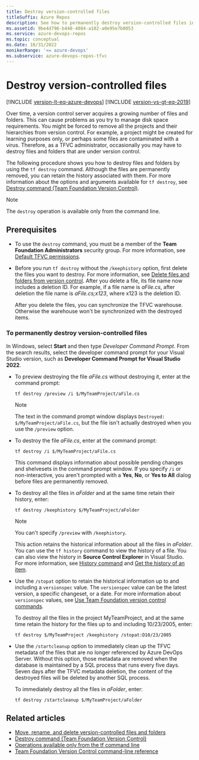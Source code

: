 ```yaml
---
title: Destroy version-controlled files
titleSuffix: Azure Repos
description: See how to permanently destroy version-controlled files in Team Foundation Version Control (TFVC).
ms.assetid: 9be4d796-b448-4084-a102-a0e95e7b0053
ms.service: azure-devops-repos
ms.topic: conceptual
ms.date: 10/31/2022
monikerRange: '<= azure-devops'
ms.subservice: azure-devops-repos-tfvc
---
```



# Destroy version-controlled files

[!INCLUDE [version-lt-eq-azure-devops](../../includes/version-lt-eq-azure-devops.md)]
[!INCLUDE [version-vs-gt-eq-2019](../../includes/version-vs-gt-eq-2019.md)]

Over time, a version control server acquires a growing number of files and folders. This can cause problems as you try to manage disk space requirements. You might be forced to remove all the projects and their hierarchies from version control. For example, a project might be created for learning purposes only, or perhaps some files are contaminated with a virus. Therefore, as a TFVC administrator, occasionally you may have to destroy files and folders that are under version control.

The following procedure shows you how to destroy files and folders by using the `tf destroy` command. Although the files are permanently removed, you can retain the history associated with them. For more information about the options and arguments available for `tf destroy`, see [Destroy command (Team Foundation Version Control)](destroy-command-team-foundation-version-control.md).

> [!NOTE]
> The `destroy` operation is available only from the command line.

## Prerequisites

- To use the `destroy` command, you must be a member of the **Team Foundation Administrators** security group. For more information, see [Default TFVC permissions](../../organizations/security/default-tfvc-permissions.md).

- Before you run `tf destroy` without the `/keephistory` option, first delete the files you want to destroy. For more information, see [Delete files and folders from version control](delete-restore-files-folders.md). After you delete a file, its file name now includes a deletion ID. For example, if a file name is *aFile.cs*, after deletion the file name is *aFile.cs;x123*, where x123 is the deletion ID.

  After you delete the files, you can synchronize the TFVC warehouse. Otherwise the warehouse won't be synchronized with the destroyed items.

### To permanently destroy version-controlled files

In Windows, select **Start** and then type *Developer Command Prompt*. From the search results, select the developer command prompt for your Visual Studio version, such as **Developer Command Prompt for Visual Studio 2022**.

- To preview destroying the file *aFile.cs* without destroying it, enter at the command prompt:

  ```
  tf destroy /preview /i $/MyTeamProject/aFile.cs
  ```

  > [!NOTE]
  > The text in the command prompt window displays `Destroyed: $/MyTeamProject/aFile.cs`, but the file isn't actually destroyed when you use the `/preview` option.

- To destroy the file *aFile.cs*, enter at the command prompt:

  ```
  tf destroy /i $/MyTeamProject/aFile.cs
  ```

  This command displays information about possible pending changes and shelvesets in the command prompt window. If you specify `/i` or non-interactive, you aren't  prompted with a **Yes**, **No**, or **Yes to All** dialog before files are permanently removed.

- To destroy all the files in *aFolder* and at the same time retain their history, enter:

  ```
  tf destroy /keephistory $/MyTeamProject/aFolder
  ```

  > [!NOTE]
  > You can't specify `/preview` with `/keephistory`.

  This action retains the historical information about all the files in *aFolder*. You can use the `tf history` command to view the history of a file. You can also view the history in **Source Control Explorer** in Visual Studio. For more information, see [History command](history-command.md) and [Get the history of an item](get-history-item.md).

- Use the `/stopat` option to retain the historical information up to and including a `versionspec` value. The `versionspec` value can be the latest version, a specific changeset, or a date. For more information about `versionspec` values, see [Use Team Foundation version control commands](use-team-foundation-version-control-commands.md).

  To destroy all the files in the project MyTeamProject, and at the same time retain the history for the files up to and including 10/23/2005, enter:

  ```
  tf destroy $/MyTeamProject /keephistory /stopat:D10/23/2005
  ```

- Use the `/startcleanup` option to immediately clean up the TFVC metadata of the files that are no longer referenced by Azure DevOps Server. Without this option, those metadata are removed when the database is maintained by a SQL process that runs every five days. Seven days after the TFVC metadata deletion, the content of the destroyed files will be deleted by another SQL process.

  To immediately destroy all the files in *aFolder*, enter:

  ```
  tf destroy /startcleanup $/MyTeamProject/aFolder
  ```

## Related articles

- [Move, rename, and delete version-controlled files and folders](rename-move-files-folders.md)
- [Destroy command (Team Foundation Version Control)](destroy-command-team-foundation-version-control.md)
- [Operations available only from the tf command line](what-is-tfvc.md#command-line-only)
- [Team Foundation Version Control command-line reference](use-team-foundation-version-control-commands.md)